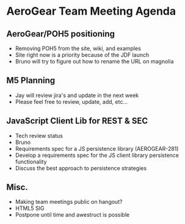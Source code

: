 AeroGear Team Meeting Agenda
============================

AeroGear/POH5 positioning 
-------------------------

* Removing POH5 from the site, wiki, and examples
* Site right now is a priority because of the JDF launch
 * Bruno will try to figure out how to rename the URL on magnolia

M5 Planning
-----------
* Jay will review jira's and update in the next week
 * Please feel free to review, update, add, etc...

JavaScript Client Lib for REST & SEC
-------------------------------------

* Tech review status
 * Bruno
* Requirements spec for a JS persistence library (AEROGEAR-281)
 * Develop a requirements spec for the JS client library persistence functionality
 * Discuss the best approach to persistence strategies 	

Misc.
-----

* Making team meetings public on hangout?
* HTML5 SIG
 * Postpone until time and awestruct is possible

